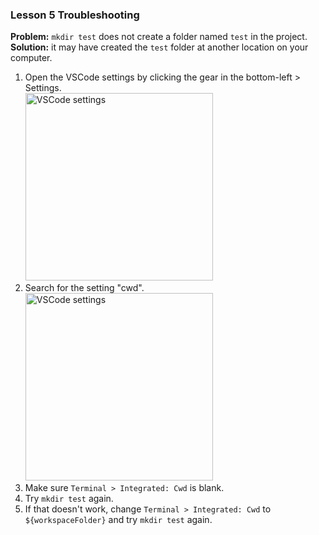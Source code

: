 ### Lesson 5 Troubleshooting
**Problem:** `mkdir test` does not create a folder named `test` in the project.<br>
**Solution:** it may have created the `test` folder at another location on your computer.
1. Open the VSCode settings by clicking the gear in the bottom-left > Settings.<br><img src="https://github.com/user-attachments/assets/03655adb-afd1-408f-8ac7-60a0217f90c7" alt="VSCode settings" width="300"/>
2. Search for the setting "cwd".<br><img src="https://github.com/user-attachments/assets/b5ddea6a-16d1-43f8-81d7-4a6698dd3b39" alt="VSCode settings" height="300"/>
3. Make sure `Terminal > Integrated: Cwd` is blank.
4. Try `mkdir test` again.
5. If that doesn't work, change `Terminal > Integrated: Cwd` to `${workspaceFolder}` and try `mkdir test` again.
